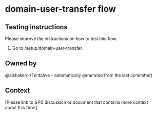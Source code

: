 # domain-user-transfer flow

## Testing instructions

Please improve the instructions on how to test this flow.

1. Go to /setup/domain-user-transfer.

## Owned by

@alshakero (Tentative - automatically generated from the last committer)

## Context

[Please link to a P2 discussion or document that contains more context about this flow.]
